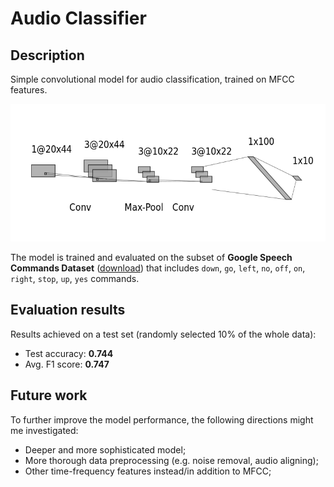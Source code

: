 # Audio Classifier

## Description

Simple convolutional model for audio classification, trained on MFCC features.

<p align="center">
  <img width="550" height="220" src="/images/nn-scheme.png">
</p>


The model is trained and evaluated on the subset of **Google Speech Commands Dataset** ([download](http://download.tensorflow.org/data/speech_commands_v0.02.tar.gz)) that includes `down`, `go`, `left`, `no`, `off`, `on`, `right`, `stop`, `up`, `yes` commands.


## Evaluation results

Results achieved on a test set (randomly selected 10% of the whole data):
* Test accuracy: **0.744**
* Avg. F1 score: **0.747**


## Future work

To further improve the model performance, the following directions might me investigated:
- Deeper and more sophisticated model;
- More thorough data preprocessing (e.g. noise removal, audio aligning);
- Other time-frequency features instead/in addition to MFCC;

